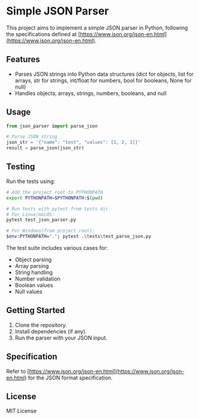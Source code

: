 # Simple JSON Parser

This project aims to implement a simple JSON parser in Python, following the specifications defined at [https://www.json.org/json-en.html](https://www.json.org/json-en.html).

## Features

- Parses JSON strings into Python data structures (dict for objects, list for arrays, str for strings, int/float for numbers, bool for booleans, None for null)
- Handles objects, arrays, strings, numbers, booleans, and null

## Usage

```python
from json_parser import parse_json

# Parse JSON string
json_str = '{"name": "test", "values": [1, 2, 3]}'
result = parse_json(json_str)
```

## Testing

Run the tests using:
```bash
# Add the project root to PYTHONPATH
export PYTHONPATH=$PYTHONPATH:$(pwd)

# Run tests with pytest from tests dir
# For Linux/macOS:
pytest test_json_parser.py

# For Windows(from project root):
$env:PYTHONPATH="."; pytest .\tests\test_parse_json.py
```

The test suite includes various cases for:
- Object parsing
- Array parsing
- String handling
- Number validation
- Boolean values
- Null values

## Getting Started

1. Clone the repository.
2. Install dependencies (if any).
3. Run the parser with your JSON input.

## Specification

Refer to [https://www.json.org/json-en.html](https://www.json.org/json-en.html) for the JSON format specification.

## License

MIT License
